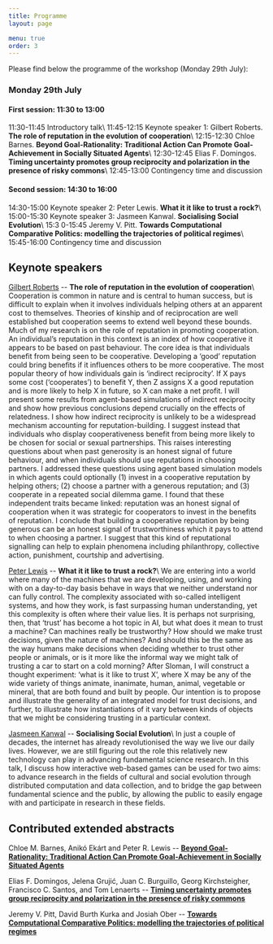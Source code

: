 ```yaml
---
title: Programme
layout: page

menu: true
order: 3
---
```


Please find below the programme of the workshop (Monday 29th July):

### Monday 29th July
#### First session: 11:30 to 13:00
11:30-11:45 Introductory talk\\
11:45-12:15 Keynote speaker 1: Gilbert Roberts. **The role of reputation in the evolution of cooperation**\\
12:15-12:30 Chloe Barnes. **Beyond Goal-Rationality: Traditional Action Can Promote Goal-Achievement in Socially Situated Agents**\\
12:30-12:45 Elias F. Domingos. **Timing uncertainty promotes group reciprocity and polarization in the presence of risky commons**\\
12:45-13:00 Contingency time and discussion

#### Second session: 14:30 to 16:00
14:30-15:00 Keynote speaker 2: Peter Lewis. **What it it like to trust a rock?**\\
15:00-15:30 Keynote speaker 3: Jasmeen Kanwal. **Socialising Social Evolution**\\
15:3 0-15:45 Jeremy V. Pitt. **Towards Computational Comparative Politics: modelling the trajectories of political regimes**\\
15:45-16:00 Contingency time and discussion

## Keynote speakers

[Gilbert Roberts](https://www.researchgate.net/profile/Gilbert_Roberts) -- **The role of reputation in the evolution of cooperation**\\
Cooperation is common in nature and is central to human success, but is difficult to explain when it involves individuals helping others at an apparent cost to themselves. Theories of kinship and of reciprocation are well established but cooperation seems to extend well beyond these bounds. Much of my research is on the role of reputation in promoting cooperation. An individual’s reputation in this context is an index of how cooperative it appears to be based on past behaviour. The core idea is that individuals benefit from being seen to be cooperative. Developing a ‘good’ reputation could bring benefits if it influences others to be more cooperative. The most popular theory of how individuals gain is ‘indirect reciprocity’. If X pays some cost (‘cooperates’) to benefit Y, then Z assigns X a good reputation and is more likely to help X in future, so X can make a net profit. I will present some results from agent-based simulations of indirect reciprocity and show how previous conclusions depend crucially on the effects of relatedness. I show how indirect reciprocity is unlikely to be a widespread mechanism accounting for reputation-building. I suggest instead that individuals who display cooperativeness benefit from being more likely to be chosen for social or sexual partnerships. This raises interesting questions about when past generosity is an honest signal of future behaviour, and when individuals should use reputations in choosing partners. I addressed these questions using agent based simulation models in which agents could optionally (1) invest in a cooperative reputation by helping others; (2) choose a partner with a generous reputation; and (3) cooperate in a repeated social dilemma game. I found that these independent traits became linked: reputation was an honest signal of cooperation when it was strategic for cooperators to invest in the benefits of reputation. I conclude that building a cooperative reputation by being generous can be an honest signal of trustworthiness which it pays to attend to when choosing a partner. I suggest that this kind of reputational signalling can help to explain phenomena including philanthropy, collective action, punishment, courtship and advertising.

[Peter Lewis](https://www2.aston.ac.uk/eas/staff/a-z/dr-peter-lewis) -- **What it it like to trust a rock?**\\
We are entering into a world where many of the machines that we are
developing, using, and working with on a day-to-day basis behave in ways
that we neither understand nor can fully control. The complexity
associated with so-called intelligent systems, and how they work, is
fast surpassing human understanding, yet this complexity is often where
their value lies. It is perhaps not surprising, then, that ‘trust’ has
become a hot topic in AI, but what does it mean to trust a machine? Can
machines really be trustworthy? How should we make trust decisions,
given the nature of machines? And should this be the same as the way
humans make decisions when deciding whether to trust other people or
animals, or is it more like the informal way we might talk of trusting a
car to start on a cold morning? After Sloman, I will construct a thought
experiment: ‘what is it like to trust X’, where X may be any of the wide
variety of things animate, inanimate, human, animal, vegetable or
mineral, that are both found and built by people. Our intention is to
propose and illustrate the generality of an integrated model for trust
decisions, and further, to illustrate how instantiations of it vary
between kinds of objects that we might be considering trusting in a
particular context.

[Jasmeen Kanwal](https://jasmeenkanwal.tk) -- **Socialising Social Evolution**\\
In just a couple of decades, the internet has already revolutionised the way we live our daily lives. However, we are still figuring out the role this relatively new technology can play in advancing fundamental science research. In this talk, I discuss how interactive web-based games can be used for two aims: to advance research in the fields of cultural and social evolution through distributed computation and data collection, and to bridge the gap between fundamental science and the public, by allowing the public to easily engage with and participate in research in these fields.

## Contributed extended abstracts

Chloe M. Barnes, Anikó Ekárt and Peter R. Lewis -- [**Beyond Goal-Rationality: Traditional Action Can Promote Goal-Achievement in Socially Situated Agents**](/assets/abstracts/Barnes2019BeyondAgents)

Elias F. Domingos, Jelena Grujić, Juan C. Burguillo, Georg Kirchsteigher, Francisco C. Santos, and Tom Lenaerts -- [**Timing uncertainty promotes group reciprocity and polarization in the presence of risky commons**](/assets/abstracts/Domingos2019TimingCommons)

Jeremy V. Pitt, David Burth Kurka and Josiah Ober -- [**Towards Computational Comparative Politics: modelling the trajectories of political regimes**](/assets/asbtracts/Pitt2019TowardsRegimes)




